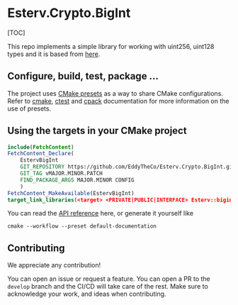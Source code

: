 # Esterv.Crypto.BigInt 

[TOC]

This repo implements a simple library for working with uint256, uint128 types and it is based 
from [here](https://github.com/bitcoin/bitcoin/blob/master/src/arith_uint256.h).

## Configure, build, test, package ...
 
The project uses [CMake presets](https://cmake.org/cmake/help/latest/manual/cmake-presets.7.html) as a way to share CMake configurations.
Refer to [cmake](https://cmake.org/cmake/help/latest/manual/cmake.1.html), [ctest](https://cmake.org/cmake/help/latest/manual/ctest.1.html) and [cpack](https://cmake.org/cmake/help/latest/manual/cpack.1.html) documentation for more information on the use of presets.

## Using the targets in your CMake project 

```CMake
include(FetchContent)
FetchContent_Declare(
	EstervBigInt	
	GIT_REPOSITORY https://github.com/EddyTheCo/Esterv.Crypto.BigInt.git
	GIT_TAG vMAJOR.MINOR.PATCH 
	FIND_PACKAGE_ARGS MAJOR.MINOR CONFIG  
	)
FetchContent_MakeAvailable(EstervBigInt)
target_link_libraries(<target> <PRIVATE|PUBLIC|INTERFACE> Esterv::bigint)
```

You can read the [API reference](https://eddytheco.github.io/Esterv.Crypto.BigInt/) here, or generate it yourself like
```
cmake --workflow --preset default-documentation
```

## Contributing

We appreciate any contribution!

You can open an issue or request a feature.
You can open a PR to the `develop` branch and the CI/CD will take care of the rest.
Make sure to acknowledge your work, and ideas when contributing.

